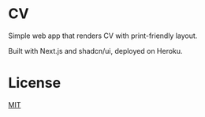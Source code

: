 # CV

Simple web app that renders CV with print-friendly layout.

Built with Next.js and shadcn/ui, deployed on Heroku.

# License

[MIT](https://choosealicense.com/licenses/mit/)

